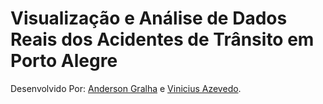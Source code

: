 # Visualização e Análise de Dados Reais dos Acidentes de Trânsito em Porto Alegre

Desenvolvido Por: [Anderson Gralha](https://github.com/andersonrsg) e [Vinicius Azevedo](https://github.com/ViniciusAz).<br>

